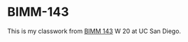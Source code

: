 # BIMM-143

This is my classwork from [BIMM 143](https://bioboot.github.io/bimm143_W20/lectures/) W 20 at UC San Diego.
